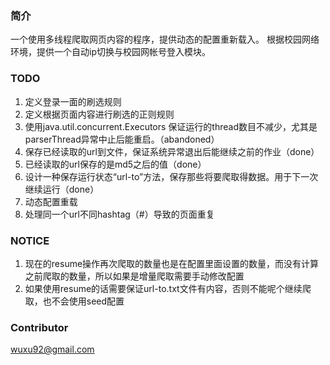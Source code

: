 ### 简介 ###
一个使用多线程爬取网页内容的程序，提供动态的配置重新载入。
根据校园网络环境，提供一个自动ip切换与校园网帐号登入模块。

### TODO ###
1. 定义登录一面的刷选规则
2. 定义根据页面内容进行刷选的正则规则
3. 使用java.util.concurrent.Executors 保证运行的thread数目不减少，尤其是parserThread异常中止后能重启。（abandoned）
4. 保存已经读取的url到文件，保证系统异常退出后能继续之前的作业（done）
5. 已经读取的url保存的是md5之后的值（done）
6. 设计一种保存运行状态“url-to”方法，保存那些将要爬取得数据。用于下一次继续运行（done）
7. 动态配置重载
8. 处理同一个url不同hashtag（#）导致的页面重复

### NOTICE ###
1. 现在的resume操作再次爬取的数量也是在配置里面设置的数量，而没有计算之前爬取的数量，所以如果是增量爬取需要手动修改配置
2. 如果使用resume的话需要保证url-to.txt文件有内容，否则不能呢个继续爬取，也不会使用seed配置

### Contributor ###
wuxu92@gmail.com